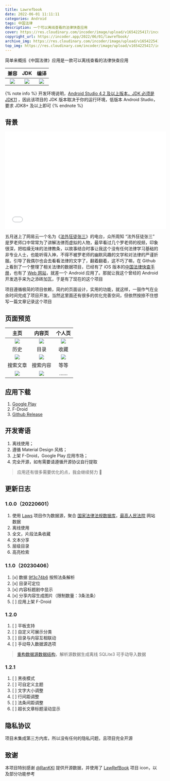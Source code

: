 ```yaml
---
title: Lawrefbook
date: 2022-06-01 11:11:11
categories: Android
tags: 中国法律
description: 一个可以离线查看的法律快查应用
cover: https://res.cloudinary.com/incoder/image/upload/v1654225417/incoderapp/lawrefbook/lawrefbook-banner.png
copyright_url: https://incoder.app/2022/06/01/lawrefbook/
archive_img: https://res.cloudinary.com/incoder/image/upload/v1654225417/incoderapp/lawrefbook/lawrefbook-banner.png
top_img: https://res.cloudinary.com/incoder/image/upload/v1654225417/incoderapp/lawrefbook/lawrefbook-banner.png
---
```


简单来概括《中国法律》应用是一款可以离线查看的法律快查应用

| 兼容 | JDK | 编译 |
|:-----------:|:-----------:|:-----------:|
|[![](https://img.shields.io/badge/Compatibleby-SDK%2024%20~%2031-06?logo=Android&labelColor=02303A)](https://developer.android.google.cn/reference)|[![](https://img.shields.io/badge/Use%20up%20by-JDK%201.8+-important?logo=openjdk&labelColor=02303A)](https://www.oracle.com/cn/java/technologies/javase/javase-jdk8-downloads.html)|[![](https://img.shields.io/badge/Build%20up%20by-Gradle%207.3.3%20bin-06A0CE?logo=Gradle&labelColor=02303A)](https://docs.gradle.org/7.3.3/release-notes.html)|

{% note info %}
开发环境说明，[Android Studio 4.2 及以上版本，JDK 必须是 JDK11](https://developer.android.google.cn/studio/releases/past-releases?hl=zh-cn#4-2-0) ，因此该项目的 JDK 版本取决于你的运行环境，低版本 Android Studio，要求 JDK8+ 及以上即可
{% endnote %}

## 背景

<iframe frameborder="no" border="0" marginwidth="0" marginheight="0" width=530 height=320 src="//music.163.com/outchain/player?type=4&id=966568618&auto=0&height=320"></iframe>

五月迷上了网易云一个名为《[法外狂徒张三](http://music.163.com/radio/?id=966568618&userid=34509906)》的电台，众所周知 “法外狂徒张三” 是罗老师口中常常为了讲解法律而虚拟的人物，最早看过几个罗老师的视频，印象很深，把枯燥无味的法律教条，以故事结合时事让我这个没有任何法律学习基础的非专业人士，也能听得入神，不得不被罗老师的幽默风趣的文学和对法律的严谨折服。引导了我偶尔也会去看看法律的文字了，翻着翻着，这不巧了嘛，在 Github 上看到了一个整理了相关法律的数据项目，已经有了 iOS 版本的[中国法律快查手册](https://apps.apple.com/app/id1612953870)，也有了 [Web 网站](https://lawrefbook.github.io)，就差一个 Android 应用了。那就让我这个曾经的 Android 开发选手来为之添砖加瓦，于是有了现在的这个项目

项目遵循极简的项目依赖，简约的页面设计，实用的功能，就这样，一鼓作气在业余时间完成了项目开发。当然这里面还有很多的优化完善空间，但依然按捺不住想写一篇文章记录这个项目

## 页面预览

| 主页 | 内容页 | 个人页 |
|:-----------:|:-----------:|:-----------:|
|![](https://res.cloudinary.com/incoder/image/upload/v1654225895/incoderapp/lawrefbook/feed.jpg)|![](https://res.cloudinary.com/incoder/image/upload/v1654225910/incoderapp/lawrefbook/article.jpg)|![](https://res.cloudinary.com/incoder/image/upload/v1654225840/incoderapp/lawrefbook/about.jpg)|
| 历史 | 目录 | 收藏 |
|![](https://res.cloudinary.com/incoder/image/upload/v1654225919/incoderapp/lawrefbook/history.jpg)|![](https://res.cloudinary.com/incoder/image/upload/v1654225900/incoderapp/lawrefbook/catalog.jpg)|![](https://res.cloudinary.com/incoder/image/upload/v1654225863/incoderapp/lawrefbook/favorite.jpg)|
| 搜索文章 | 搜索内容 | 等等 |
|![](https://res.cloudinary.com/incoder/image/upload/v1654225818/incoderapp/lawrefbook/title-search.jpg)|![](https://res.cloudinary.com/incoder/image/upload/v1654225819/incoderapp/lawrefbook/article-search.jpg)|……|

## 应用下载

1. [Google Play](https://play.google.com/store/apps/details?id=app.incoder.lawrefbook)
2. F-Droid
3. [Github Release](https://github.com/IncoderApp/LawRefBook/releases)

## 开发寄语

1. 离线使用；
2. 遵循 Material Design 风格；
3. 上架 F-Droid，Google Play 应用市场；
4. 完全开源，如有需要请遵循开源协议自行提取

> 应用还有很多需要优化的点，我会继续努力 💪

## 更新日志

### 1.0.0（20220601）

1. 使用 [Laws](https://github.com/LawRefBook/Laws) 项目作为数据源，聚合 [国家法律法规数据库](https://flk.npc.gov.cn)，[最高人民法院](https://www.court.gov.cn) 网站数据
2. 离线使用
3. 全文，片段法条收藏
4. 文本分享
5. 层级目录
6. 高亮检索

### 1.1.0（20230406）

1. [x] 数据 [9f3c74b6](https://github.com/LawRefBook/Laws/tree/9f3c74b6714e8c3e6514d3b5e56c45d6b2c4065d) 按照法条解析
2. [x] 目录可定位
3. [x] 内容标题剧中显示
4. [x] 分享内容生成图片（限制数量：3条法条）
5. [ ] 应用上架 F-Droid

### 1.2.0

1. [ ] 平板支持
2. [ ] 自定义可展示分类
3. [ ] 目录与内容互相联动
4. [ ] 手动导入数据源选项

> [重构数据源数据结构](https://github.com/IncoderApp/Laws)，解析源数据生成离线 SQLite3 可手动导入数据

### 1.2.1

1. [ ] 黑夜模式
2. [ ] 可自定义主题
3. [ ] 文字大小调整
4. [ ] 行间距调整
5. [ ] 法条间距调整
6. [ ] 超长文章标题滚动显示

## 隐私协议

项目未集成第三方内库，所以没有任何的隐私问题，且项目完全开源

## 致谢

本项目特别感谢 [@RanKKI](https://github.com/LawRefBook/Laws) 提供开源数据，并使用了 [LawRefBook](https://github.com/RanKKI/LawRefBook) 项目 icon，以及部分功能参考
